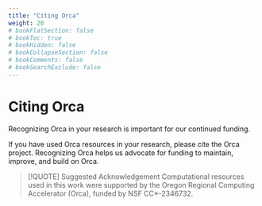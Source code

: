 ```yaml
---
title: "Citing Orca"
weight: 20
# bookFlatSection: false
# bookToc: true
# bookHidden: false
# bookCollapseSection: false
# bookComments: false
# bookSearchExclude: false
---
```


# Citing Orca

Recognizing Orca in your research is important for our continued funding.

If you have used Orca resources in your research, please cite the Orca project.
Recognizing Orca helps us advocate for funding to maintain, improve, and build on Orca.

> [!QUOTE] Suggested Acknowledgement
> Computational resources used in this work were supported by the Oregon Regional Computing Accelerator (Orca), funded by NSF CC*-2346732.
